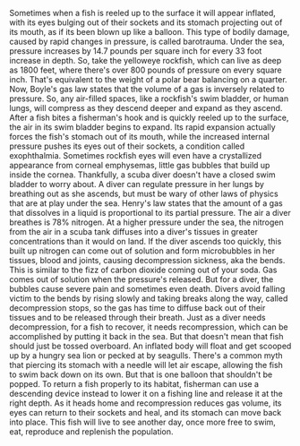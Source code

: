 
Sometimes when a fish 
is reeled up to the surface
it will appear inflated,
with its eyes bulging out of their sockets
and its stomach 
projecting out of its mouth,
as if its been blown up like a balloon.
This type of bodily damage,
caused by rapid changes in pressure,
is called barotrauma.
Under the sea, pressure increases
by 14.7 pounds per square inch
for every 33 foot increase in depth.
So, take the yelloweye rockfish,
which can live as deep as 1800 feet,
where there&#39;s over 800 pounds of pressure
on every square inch.
That&#39;s equivalent to the weight of a
polar bear balancing on a quarter.
Now, Boyle&#39;s gas law states
that the volume of a gas
is inversely related to pressure.
So, any air-filled spaces,
like a rockfish&#39;s swim bladder,
or human lungs,
will compress as they descend deeper
and expand as they ascend.
After a fish bites a fisherman&#39;s hook
and is quickly reeled up to the surface,
the air in its swim bladder 
begins to expand.
Its rapid expansion actually forces
the fish&#39;s stomach out of its mouth,
while the increased internal pressure
pushes its eyes out of their sockets,
a condition called exophthalmia.
Sometimes rockfish eyes will even have
a crystallized appearance
from corneal emphysemas,
little gas bubbles 
that build up inside the cornea.
Thankfully, a scuba diver doesn&#39;t have
a closed swim bladder to worry about.
A diver can regulate pressure in her lungs
by breathing out as she ascends,
but must be wary of other laws of physics
that are at play under the sea.
Henry&#39;s law states that the amount 
of a gas that dissolves in a liquid
is proportional to its partial pressure.
The air a diver breathes is 78% nitrogen.
At a higher pressure under the sea,
the nitrogen from the air in a scuba tank
diffuses into a diver&#39;s tissues in greater
concentrations than it would on land.
If the diver ascends too quickly,
this built up nitrogen 
can come out of solution
and form microbubbles in her tissues,
blood and joints,
causing decompression sickness,
aka the bends.
This is similar to the fizz 
of carbon dioxide coming out of your soda.
Gas comes out of solution 
when the pressure&#39;s released.
But for a diver, the bubbles
cause severe pain
and sometimes even death.
Divers avoid falling victim to the bends
by rising slowly
and taking breaks along the way,
called decompression stops,
so the gas has time to diffuse 
back out of their tissues
and to be released through their breath.
Just as a diver needs decompression,
for a fish to recover, 
it needs recompression,
which can be accomplished 
by putting it back in the sea.
But that doesn&#39;t mean that fish
should just be tossed overboard.
An inflated body will float
and get scooped up by a hungry sea lion
or pecked at by seagulls.
There&#39;s a common myth
that piercing its stomach 
with a needle will let air escape,
allowing the fish to swim 
back down on its own.
But that is one balloon
that shouldn&#39;t be popped.
To return a fish properly to its habitat,
fisherman can use 
a descending device instead
to lower it on a fishing line
and release it at the right depth.
As it heads home and recompression
reduces gas volume,
its eyes can return 
to their sockets and heal,
and its stomach can move back into place.
This fish will live to see another day,
once more free to swim, eat, reproduce
and replenish the population.
